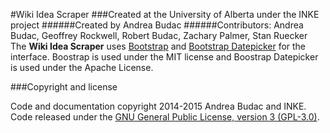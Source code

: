 #Wiki Idea Scraper
###Created at the University of Alberta under the INKE project
######Created by Andrea Budac
######Contributors: Andrea Budac, Geoffrey Rockwell, Robert Budac, Zachary Palmer, Stan Ruecker
<br>
The **Wiki Idea Scraper** uses [Bootstrap](http://getbootstrap.com/ "Bootstrap") and [Bootstrap Datepicker](http://bootstrap-datepicker.readthedocs.org/en/release/ "Bootstrap Datepicker") for the interface. Boostrap is used under the MIT license and Boostrap Datepicker is used under the Apache License.

###Copyright and license

Code and documentation copyright 2014-2015 Andrea Budac and INKE. Code released under the [GNU General Public License, version 3 (GPL-3.0)](http://www.gnu.org/licenses/ "GNU General Public License, version 3 (GPL-3.0)").